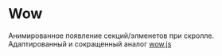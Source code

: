# Wow

Анимированное появление секций/элменетов при скролле. Адаптированный и сокращенный аналог [wow.js](https://wowjs.uk/)